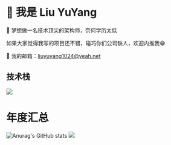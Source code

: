 # 👋 我是 Liu YuYang

🎉 梦想做一名技术顶尖的架构师，奈何学历太低

如果大家觉得我写的项目还不错，碰巧你们公司缺人，欢迎内推我😁

📧 我的邮箱：liuyuyang1024@yeah.net


## 技术栈
<p align="left">
  <a href="https://skillicons.dev">
    <img src="https://skillicons.dev/icons?i=html,css,javascript,scss,jquery,vue,nuxt,typescript,nodejs,pinia,bootstrap" />
  </a>
</p>


# 年度汇总
![Anurag's GitHub stats](https://github-readme-stats.vercel.app/api?username=LiuYuYang01&show_icons=true)
<img src="https://camo.githubusercontent.com/5124bc64baa72108c343f25e8d9dd1680c99d2b9559b5b313c43761dd48ca743/68747470733a2f2f63646e2e6a7364656c6976722e6e65742f67682f73756e3032323553554e2f73756e3032323553554e2f6173736574732f696d616765732f617374726f6e6175742e706e67"/>
